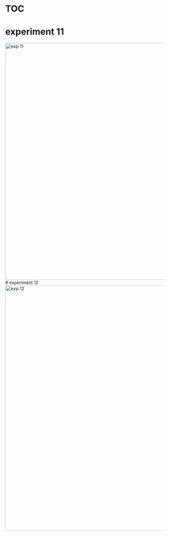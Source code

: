 # TOC
# experiment 11
<img width="753" alt="exp 11" src="https://user-images.githubusercontent.com/112737459/215658198-5e3cf2bd-04fc-41e2-9b21-6068360e59a2.png">
# experiment 12
<img width="781" alt="exp  12" src="https://user-images.githubusercontent.com/112737459/215663087-7ebf0d00-9a9b-4e5d-9b40-9001d03f264d.png">
